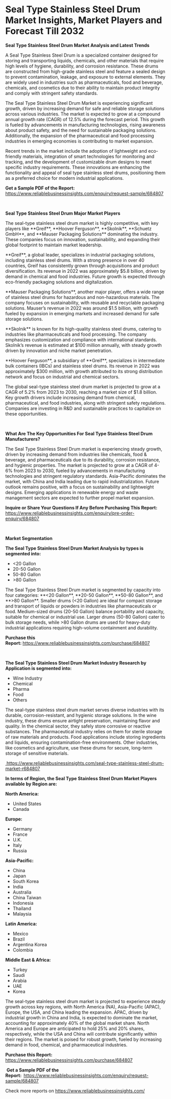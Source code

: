 <p><h1>Seal Type Stainless Steel Drum Market Insights, Market Players and Forecast Till 2032</h1></p><p><strong>Seal Type Stainless Steel Drum Market Analysis and Latest Trends</strong></p>
<p><p>A Seal Type Stainless Steel Drum is a specialized container designed for storing and transporting liquids, chemicals, and other materials that require high levels of hygiene, durability, and corrosion resistance. These drums are constructed from high-grade stainless steel and feature a sealed design to prevent contamination, leakage, and exposure to external elements. They are widely used in industries such as pharmaceuticals, food and beverage, chemicals, and cosmetics due to their ability to maintain product integrity and comply with stringent safety standards.</p><p>The Seal Type Stainless Steel Drum Market is experiencing significant growth, driven by increasing demand for safe and reliable storage solutions across various industries. The market is expected to grow at a compound annual growth rate (CAGR) of 12.5% during the forecast period. This growth is fueled by advancements in manufacturing technologies, rising awareness about product safety, and the need for sustainable packaging solutions. Additionally, the expansion of the pharmaceutical and food processing industries in emerging economies is contributing to market expansion.</p><p>Recent trends in the market include the adoption of lightweight and eco-friendly materials, integration of smart technologies for monitoring and tracking, and the development of customizable drum designs to meet specific industry requirements. These innovations are enhancing the functionality and appeal of seal type stainless steel drums, positioning them as a preferred choice for modern industrial applications.</p></p>
<p><strong>Get a Sample PDF of the Report:&nbsp;</strong> <a href="https://www.reliablebusinessinsights.com/enquiry/request-sample/684807?utm_campaign=1674&utm_medium=2&utm_source=Github&utm_content=ia&utm_term=20012025&utm_id=seal-type-stainless-steel-drum">https://www.reliablebusinessinsights.com/enquiry/request-sample/684807</a></p>
<p>&nbsp;</p>
<p><strong>Seal Type Stainless Steel Drum Major Market Players</strong></p>
<p><p>The seal-type stainless steel drum market is highly competitive, with key players like **Greif**, **Hoover Ferguson**, **Skolnik**, **Schuetz GmbH**, and **Mauser Packaging Solutions** dominating the industry. These companies focus on innovation, sustainability, and expanding their global footprint to maintain market leadership.</p><p>**Greif**, a global leader, specializes in industrial packaging solutions, including stainless steel drums. With a strong presence in over 40 countries, Greif has consistently grown through acquisitions and product diversification. Its revenue in 2022 was approximately $5.8 billion, driven by demand in chemical and food industries. Future growth is expected through eco-friendly packaging solutions and digitalization.</p><p>**Mauser Packaging Solutions**, another major player, offers a wide range of stainless steel drums for hazardous and non-hazardous materials. The company focuses on sustainability, with reusable and recyclable packaging solutions. Mauser’s revenue in 2022 was around $1.5 billion, with growth fueled by expansion in emerging markets and increased demand for safe storage solutions.</p><p>**Skolnik** is known for its high-quality stainless steel drums, catering to industries like pharmaceuticals and food processing. The company emphasizes customization and compliance with international standards. Skolnik’s revenue is estimated at $100 million annually, with steady growth driven by innovation and niche market penetration.</p><p>**Hoover Ferguson**, a subsidiary of **Greif**, specializes in intermediate bulk containers (IBCs) and stainless steel drums. Its revenue in 2022 was approximately $300 million, with growth attributed to its strong distribution network and focus on industrial and chemical sectors.</p><p>The global seal-type stainless steel drum market is projected to grow at a CAGR of 5.2% from 2023 to 2030, reaching a market size of $1.8 billion. Key growth drivers include increasing demand from chemical, pharmaceutical, and food industries, along with stringent safety regulations. Companies are investing in R&D and sustainable practices to capitalize on these opportunities.</p></p>
<p>&nbsp;</p>
<p><strong>What Are The Key Opportunities For Seal Type Stainless Steel Drum Manufacturers?</strong></p>
<p><p>The Seal Type Stainless Steel Drum market is experiencing steady growth, driven by increasing demand from industries like chemicals, food & beverage, and pharmaceuticals due to its durability, corrosion resistance, and hygienic properties. The market is projected to grow at a CAGR of 4-6% from 2023 to 2030, fueled by advancements in manufacturing technologies and stringent regulatory standards. Asia-Pacific dominates the market, with China and India leading due to rapid industrialization. Future outlook remains positive, with a focus on sustainability and lightweight designs. Emerging applications in renewable energy and waste management sectors are expected to further propel market expansion.</p></p>
<p><strong>Inquire or Share Your Questions If Any Before Purchasing This Report:</strong> <a href="https://www.reliablebusinessinsights.com/enquiry/pre-order-enquiry/684807?utm_campaign=1674&utm_medium=2&utm_source=Github&utm_content=ia&utm_term=20012025&utm_id=seal-type-stainless-steel-drum">https://www.reliablebusinessinsights.com/enquiry/pre-order-enquiry/684807</a></p>
<p>&nbsp;</p>
<p><strong>Market Segmentation</strong></p>
<p><strong>The Seal Type Stainless Steel Drum Market Analysis by types is segmented into:</strong></p>
<p><ul><li><20 Gallon</li><li>20-50 Gallon</li><li>50-80 Gallon</li><li>>80 Gallon</li></ul></p>
<p><p>The Seal Type Stainless Steel Drum market is segmented by capacity into four categories: **<20 Gallon**, **20-50 Gallon**, **50-80 Gallon**, and **>80 Gallon**. Smaller drums (<20 Gallon) are ideal for compact storage and transport of liquids or powders in industries like pharmaceuticals or food. Medium-sized drums (20-50 Gallon) balance portability and capacity, suitable for chemical or industrial use. Larger drums (50-80 Gallon) cater to bulk storage needs, while >80 Gallon drums are used for heavy-duty industrial applications requiring high-volume containment and durability.</p></p>
<p><strong>Purchase this Report:&nbsp;</strong><a href="https://www.reliablebusinessinsights.com/purchase/684807?utm_campaign=1674&utm_medium=2&utm_source=Github&utm_content=ia&utm_term=20012025&utm_id=seal-type-stainless-steel-drum">https://www.reliablebusinessinsights.com/purchase/684807</a></p>
<p>&nbsp;</p>
<p><strong>The Seal Type Stainless Steel Drum Market Industry Research by Application is segmented into:</strong></p>
<p><ul><li>Wine Industry</li><li>Chemical</li><li>Pharma</li><li>Food</li><li>Others</li></ul></p>
<p><p>The seal-type stainless steel drum market serves diverse industries with its durable, corrosion-resistant, and hygienic storage solutions. In the wine industry, these drums ensure airtight preservation, maintaining flavor and quality. In the chemical sector, they safely store corrosive or reactive substances. The pharmaceutical industry relies on them for sterile storage of raw materials and products. Food applications include storing ingredients and liquids, ensuring contamination-free environments. Other industries, like cosmetics and agriculture, use these drums for secure, long-term storage of sensitive materials.</p></p>
<p><a href="https://www.reliablebusinessinsights.com/seal-type-stainless-steel-drum-market-r684807?utm_campaign=1674&utm_medium=2&utm_source=Github&utm_content=ia&utm_term=20012025&utm_id=seal-type-stainless-steel-drum">&nbsp;https://www.reliablebusinessinsights.com/seal-type-stainless-steel-drum-market-r684807</a></p>
<p><strong>In terms of Region, the Seal Type Stainless Steel Drum Market Players available by Region are:</strong></p>
<p>
    <p> <strong> North America: </strong>
        <ul>
            <li>United States</li>
            <li>Canada</li>
        </ul>
        </p> 
    <p> <strong> Europe: </strong>
        <ul>
            <li>Germany</li>
            <li>France</li>
            <li>U.K.</li>
            <li>Italy</li>
            <li>Russia</li>
        </ul>
        </p> 
    <p> <strong> Asia-Pacific: </strong>
        <ul>
            <li>China</li>
            <li>Japan</li>
            <li>South Korea</li>
            <li>India</li>
            <li>Australia</li>
            <li>China Taiwan</li>
            <li>Indonesia</li>
            <li>Thailand</li>
            <li>Malaysia</li>
        </ul>
        </p> 
    <p> <strong> Latin America: </strong>
        <ul>
            <li>Mexico</li>
            <li>Brazil</li>
            <li>Argentina Korea</li>
            <li>Colombia</li>
        </ul>
        </p> 
    <p> <strong> Middle East & Africa: </strong>
        <ul>
            <li>Turkey</li>
            <li>Saudi</li>
            <li>Arabia</li>
            <li>UAE</li>
            <li>Korea</li>
        </ul>
    </p>
    </p>
<p><p>The seal-type stainless steel drum market is projected to experience steady growth across key regions, with North America (NA), Asia-Pacific (APAC), Europe, the USA, and China leading the expansion. APAC, driven by industrial growth in China and India, is expected to dominate the market, accounting for approximately 40% of the global market share. North America and Europe are anticipated to hold 25% and 20% shares, respectively, while the USA and China will contribute significantly within their regions. The market is poised for robust growth, fueled by increasing demand in food, chemical, and pharmaceutical industries.</p></p>
<p><strong>Purchase this Report: </strong><a href="https://www.reliablebusinessinsights.com/purchase/684807?utm_campaign=1674&utm_medium=2&utm_source=Github&utm_content=ia&utm_term=20012025&utm_id=seal-type-stainless-steel-drum">https://www.reliablebusinessinsights.com/purchase/684807</a></p>
<p>&nbsp;<strong>Get a Sample PDF of the Report:&nbsp;&nbsp;</strong><a href="https://www.reliablebusinessinsights.com/enquiry/request-sample/684807?utm_campaign=1674&utm_medium=2&utm_source=Github&utm_content=ia&utm_term=20012025&utm_id=seal-type-stainless-steel-drum">https://www.reliablebusinessinsights.com/enquiry/request-sample/684807</a></p>
<p><strong></strong></p>
<p>Check more reports on <a href="https://www.reliablebusinessinsights.com/?utm_campaign=1674&utm_medium=2&utm_source=Github&utm_content=ia&utm_term=20012025&utm_id=seal-type-stainless-steel-drum">https://www.reliablebusinessinsights.com/</a></p>